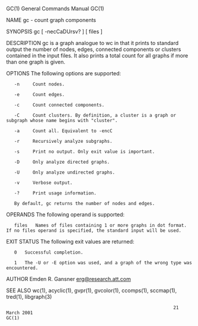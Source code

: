 GC(1)                                                         General Commands Manual                                                        GC(1)

NAME
       gc - count graph components

SYNOPSIS
       gc [ -necCaDUrsv?  ] [ files ]

DESCRIPTION
       gc is a graph analogue to wc in that it prints to standard output the number of nodes, edges, connected components or clusters contained in
       the input files.  It also prints a total count for all graphs if more than one graph is given.

OPTIONS
       The following options are supported:

       -n     Count nodes.

       -e     Count edges.

       -c     Count connected components.

       -C     Count clusters. By definition, a cluster is a graph or subgraph whose name begins with "cluster".

       -a     Count all. Equivalent to -encC

       -r     Recursively analyze subgraphs.

       -s     Print no output. Only exit value is important.

       -D     Only analyze directed graphs.

       -U     Only analyze undirected graphs.

       -v     Verbose output.

       -?     Print usage information.

       By default, gc returns the number of nodes and edges.

OPERANDS
       The following operand is supported:

       files   Names of files containing 1 or more graphs in dot format.  If no files operand is specified, the standard input will be used.

EXIT STATUS
       The following exit values are returned:

       0   Successful completion.

       1   The -U or -E option was used, and a graph of the wrong type was encountered.

AUTHOR
       Emden R. Gansner <erg@research.att.com>

SEE ALSO
       wc(1), acyclic(1), gvpr(1), gvcolor(1), ccomps(1), sccmap(1), tred(1), libgraph(3)

                                                                   21 March 2001                                                             GC(1)
